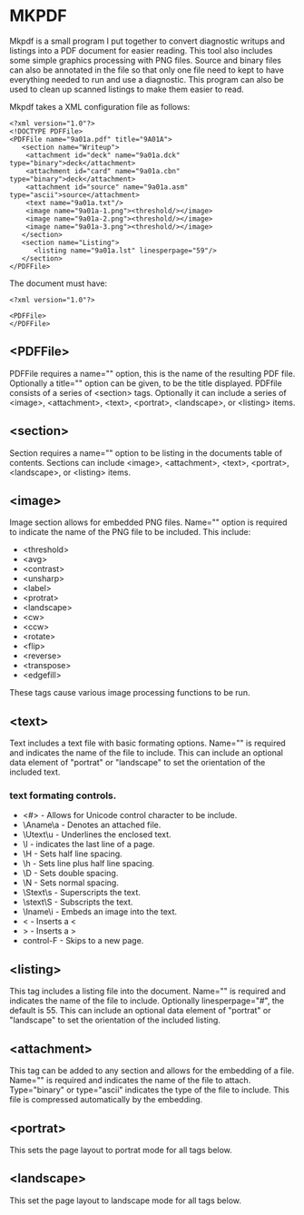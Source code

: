 # MKPDF

Mkpdf is a small program I put together to convert diagnostic writups and listings
into a PDF document for easier reading. This tool also includes some simple graphics
processing with PNG files. Source and binary files can also be annotated in the file
so that only one file need to kept to have everything needed to run and use a diagnostic.
This program can also be used to clean up scanned listings to make them easier to read.

Mkpdf takes a XML configuration file as follows:

    <?xml version="1.0"?>
    <!DOCTYPE PDFFile>
    <PDFFile name="9a01a.pdf" title="9A01A">
       <section name="Writeup">
        <attachment id="deck" name="9a01a.dck" type="binary">deck</attachment>
        <attachment id="card" name="9a01a.cbn" type="binary">deck</attachment>
        <attachment id="source" name="9a01a.asm" type="ascii">source</attachment>
        <text name="9a01a.txt"/>
        <image name="9a01a-1.png"><threshold/></image>
        <image name="9a01a-2.png"><threshold/></image>
        <image name="9a01a-3.png"><threshold/></image>
       </section>
       <section name="Listing">
          <listing name="9a01a.lst" linesperpage="59"/>
       </section>
    </PDFFile>

The document must have:

    <?xml version="1.0"?>
    
    <PDFFile>
    </PDFFile>

## \<PDFFile>

PDFFile requires a name="" option, this is the name of the resulting PDF file.
Optionally a title="" option can be given, to be the title displayed.
PDFfile consists of a series of \<section> tags. Optionally it can include a
series of \<image>, \<attachment>, \<text>, \<portrat>, \<landscape>, or \<listing> items.

## \<section>

Section requires a name="" option to be listing in the documents table of contents.
Sections can include \<image>, \<attachment>, \<text>, \<portrat>, \<landscape>, or \<listing>
items.

## \<image>

Image section allows for embedded PNG files. Name="" option is required to indicate
the name of the PNG file to be included. This include:

* \<threshold>
* \<avg>
* \<contrast>
* \<unsharp>
* \<label>
* \<protrat>
* \<landscape>
* \<cw>
* \<ccw>
* \<rotate>
* \<flip>
* \<reverse>
* \<transpose>
* \<edgefill>

These tags cause various image processing functions to be run.

## \<text>

Text includes a text file with basic formating options. Name="" is required and indicates
the name of the file to include. This can include an optional data element of "portrat" or
"landscape" to set the orientation of the included text.

### text formating controls.

* \<#>   - Allows for Unicode control character to be include.
* \Aname\a   - Denotes an attached file.
* \Utext\u   - Underlines the enclosed text.
* \l      - indicates the last line of a page.
* \H      - Sets half line spacing.
* \h      - Sets line plus half line spacing.
* \D      - Sets double spacing.
* \N      - Sets normal spacing.
* \Stext\s  - Superscripts the text.
* \stext\S  - Subscripts the text.
* \Iname\i  - Embeds an image into the text.
* \<        - Inserts a <
* \>        - Inserts a >
* control-F - Skips to a new page.


## \<listing>

This tag includes a listing file into the document. Name="" is required and indicates the 
name of the file to include. Optionally linesperpage="#", the default is 55. This can
include an optional data element of "portrat" or "landscape" to set the orientation of the
included listing.

## \<attachment>

This tag can be added to any section and allows for the embedding of a file. Name="" is 
required and indicates the name of the file to attach. Type="binary" or type="ascii" 
indicates the type of the file to include. This file is compressed automatically by the embedding.

## \<portrat>

This sets the page layout to portrat mode for all tags below.

## \<landscape>

This set the page layout to landscape mode for all tags below.


